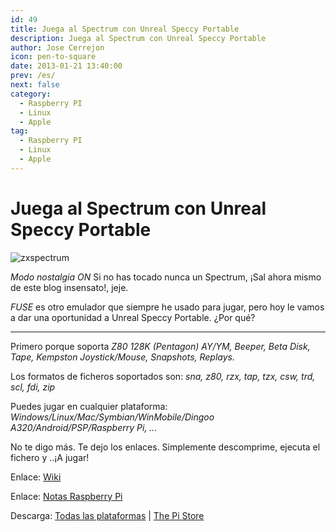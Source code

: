 ```yaml
---
id: 49
title: Juega al Spectrum con Unreal Speccy Portable
description: Juega al Spectrum con Unreal Speccy Portable
author: Jose Cerrejon
icon: pen-to-square
date: 2013-01-21 13:40:00
prev: /es/
next: false
category:
  - Raspberry PI
  - Linux
  - Apple
tag:
  - Raspberry PI
  - Linux
  - Apple
---
```


# Juega al Spectrum con Unreal Speccy Portable

![zxspectrum](/images/spectrum_01.jpg)

*Modo nostalgia ON*
Si no has tocado nunca un Spectrum, ¡Sal ahora mismo de este blog insensato!, jeje.

*FUSE* es otro emulador que siempre he usado para jugar, pero hoy le vamos a dar una oportunidad a Unreal Speccy Portable. ¿Por qué?

- - -

Primero porque soporta *Z80 128K (Pentagon) AY/YM, Beeper, Beta Disk, Tape, Kempston Joystick/Mouse, Snapshots, Replays.*

Los formatos de ficheros soportados son: *sna, z80, rzx, tap, tzx, csw, trd, scl, fdi, zip*

Puedes jugar en cualquier plataforma: *Windows/Linux/Mac/Symbian/WinMobile/Dingoo A320/Android/PSP/Raspberry Pi, ...*

No te digo más. Te dejo los enlaces. Simplemente descomprime, ejecuta el fichero y ..¡A jugar!

Enlace: [Wiki](http://code.google.com/p/unrealspeccyp/wiki/readme)

Enlace: [Notas Raspberry Pi](http://code.google.com/p/unrealspeccyp/wiki/readme_rpi)

Descarga: [Todas las plataformas](http://code.google.com/p/unrealspeccyp/downloads/list) | [The Pi Store](http://store.raspberrypi.com/projects/unreal_speccy_portable)
